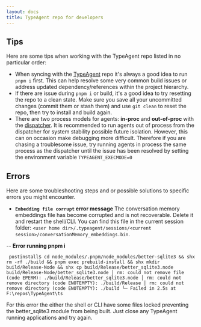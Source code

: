 ```yaml
---
layout: docs
title: TypeAgent repo for developers
---
```


## Tips

Here are some tips when working with the TypeAgent repo listed in no particular order:

- When syncing with the [TypeAgent](/) repo it's always a good idea to run `pnpm i` first. This can help resolve some very common build issues or address updated dependency/references within the project hierarchy.
- If there are issue during `pnpm i` or build, it's a good idea to try resetting the repo to a clean state. Make sure you save all your uncommitted changes (commit them or stash them) and use `git clean` to reset the repo, then try to install and build again.
- There are two process models for agents: **in-proc** and **out-of-proc** with the [dispatcher](../../../ts/packages/dispatcher/). It is recommended to run agents out of process from the dispatcher for system stability possible future isolation. However, this can on occasion make debugging more difficult. Therefore if you are chasing a troublesome issue, try running agents in process the same process as the dispatcher until the issue has been resolved by setting the environment variable `TYPEAGENT_EXECMODE=0`

## Errors

Here are some troubleshooting steps and or possible solutions to specific errors you might encounter.

- **`Embedding file corrupt` error message** The conversation memory embeddings file has become corrupted and is not recoverable. Delete it and restart the shell/CLI. You can find this file in the current session folder: `<user home dir>/.typeagent/sessions/<current session>/conversationMemory_embeddings.bin`.

-- **Error running pnpm i**

` postinstall$ cd node_modules/.pnpm/node_modules/better-sqlite3 && shx rm -rf ./build && pnpm exec prebuild-install && shx mkdir build/Release-Node && shx cp build/Release/better_sqlite3.node build/Release-Node/better_sqlite3.node
│ rm: could not remove file (code EPERM): ./build/Release/better_sqlite3.node
│ rm: could not remove directory (code ENOTEMPTY): ./build/Release
│ rm: could not remove directory (code ENOTEMPTY): ./build
└─ Failed in 2.5s at F:\repos\TypeAgent\ts`

For this error the either the shell or CLI have some files locked preventing the better_sqlite3 module from being built. Just close any TypeAgent running applications and try again.

